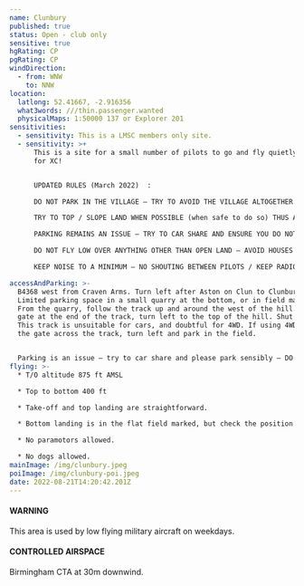 ```yaml
---
name: Clunbury
published: true
status: Open - club only
sensitive: true
hgRating: CP
pgRating: CP
windDirection:
  - from: WNW
    to: NNW
location:
  latlong: 52.41667, -2.916356
  what3words: ///thin.passenger.wanted
  physicalMaps: 1:50000 137 or Explorer 201
sensitivities:
  - sensitivity: This is a LMSC members only site.
  - sensitivity: >+
      This is a site for a small number of pilots to go and fly quietly! Ideal
      for XC!


      UPDATED RULES (March 2022)  :

      DO NOT PARK IN THE VILLAGE – TRY TO AVOID THE VILLAGE ALTOGETHER.

      TRY TO TOP / SLOPE LAND WHEN POSSIBLE (when safe to do so) THUS AVOIDING THE OFFICIAL BOTTOM LANDING NEXT TO THE VILLAGE (an alternative field away from the village is being investigated).

      PARKING REMAINS AN ISSUE – TRY TO CAR SHARE AND ENSURE YOU DO NOT BLOCK LANES NOR ACCESS TO GATES.

      DO NOT FLY LOW OVER ANYTHING OTHER THAN OPEN LAND – AVOID HOUSES AND FARMS AND ANIMALS AND PEOPLE!

      KEEP NOISE TO A MINIMUM – NO SHOUTING BETWEEN PILOTS / KEEP RADIOS TURNED DOWN LOW!

accessAndParking: >-
  B4368 west from Craven Arms. Turn left after Aston on Clun to Clunbury.
  Limited parking space in a small quarry at the bottom, or in field marked.
  From the quarry, follow the track up and around the west of the hill. At the
  gate at the end of the track, turn left to the top of the hill. Shut the gate.
  This track is unsuitable for cars, and doubtful for 4WD. If using 4WD, then at
  the gate across the track, turn left and park in the field.


  Parking is an issue – try to car share and please park sensibly – DO NOT PARK IN THE VILLAGE itself as this has caused serious friction in the past and could jeopardize our use of the site.
flying: >-
  * T/O altitude 875 ft AMSL

  * Top to bottom 400 ft

  * Take-off and top landing are straightforward.

  * Bottom landing is in the flat field marked, but check the position off the power lines as these can make the landing difficult. These are indicated in red on the Google image above. Also check whether the fields are in crop, and do not land if this is the case – you will have to top/slope land. Note these fields are downwind of trees so expect wind shear and turbulence, therefore on a strong thermic day or if the wind is strong they may not be suitable.

  * No paramotors allowed.

  * No dogs allowed.
mainImage: /img/clunbury.jpeg
poiImage: /img/clunbury-poi.jpeg
date: 2022-08-21T14:20:42.201Z
---
```


#### WARNING

This area is used by low flying military aircraft on weekdays.

#### CONTROLLED AIRSPACE

Birmingham CTA at 30m downwind.
